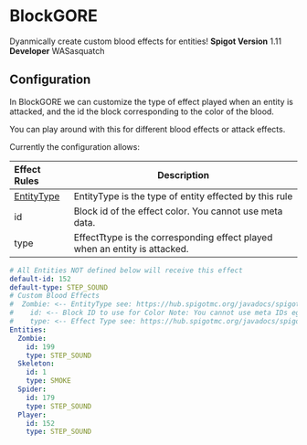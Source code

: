 # BlockGORE
Dyanmically create custom blood effects for entities! 
**Spigot Version** 1.11 **Developer** WASasquatch

## Configuration

In BlockGORE we can customize the type of effect played when an entity is attacked, and the id the block corresponding to the color of the blood. 

You can play around with this for different blood effects or attack effects.

Currently the configuration allows:

| Effect Rules                                                                             | Description                                                                          |
|:---------------------------------------------------------------------------------------- | ------------------------------------------------------------------------------------ |
| [EntityType](https://hub.spigotmc.org/javadocs/spigot/org/bukkit/entity/EntityType.html) | EntityType is the type of entity effected by this rule                               |
| id                                                                                       | Block id of the effect color. You cannot use meta data.                              |
| type                                                                                     | EffectTtype is the corresponding effect played when an entity is attacked.           |

```YAML
# All Entities NOT defined below will receive this effect
default-id: 152
default-type: STEP_SOUND
# Custom Blood Effects
#  Zombie: <-- EntityType see: https://hub.spigotmc.org/javadocs/spigot/org/bukkit/entity/EntityType.html
#    id: <-- Block ID to use for Color Note: You cannot use meta IDs eg: 35:14
#    type: <-- Effect Type see: https://hub.spigotmc.org/javadocs/spigot/org/bukkit/Effect.html
Entities:
  Zombie:
    id: 199
    type: STEP_SOUND
  Skeleton:
    id: 1
    type: SMOKE
  Spider:
    id: 179
    type: STEP_SOUND
  Player:
    id: 152
    type: STEP_SOUND
```